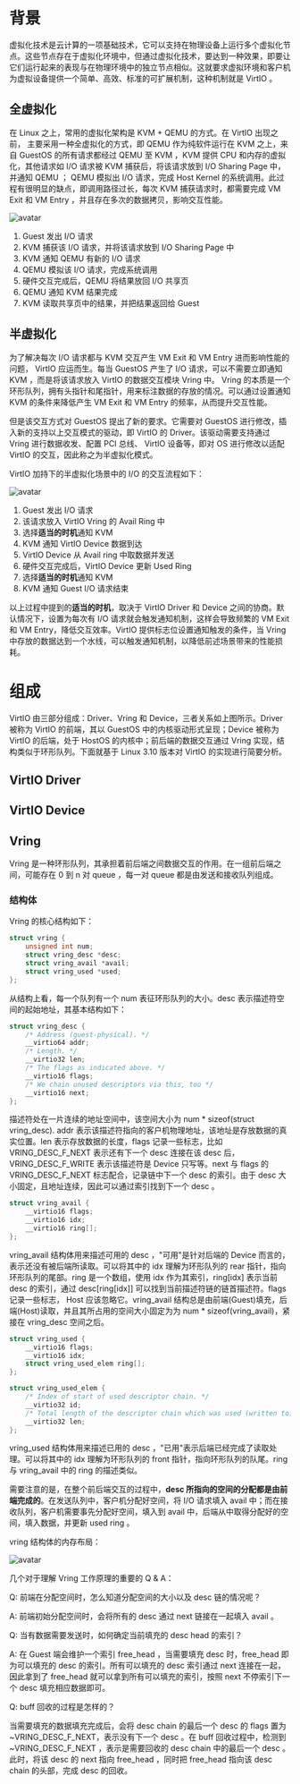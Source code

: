 # 背景
虚拟化技术是云计算的一项基础技术，它可以支持在物理设备上运行多个虚拟化节点。这些节点存在于虚拟化环境中，但通过虚拟化技术，要达到一种效果，即要让它们运行起来的表现与在物理环境中的独立节点相似。这就要求虚拟环境和客户机为虚拟设备提供一个简单、高效、标准的可扩展机制，这种机制就是 VirtIO 。 

## 全虚拟化
在 Linux 之上，常用的虚拟化架构是 KVM + QEMU 的方式。在 VirtIO 出现之前， 主要采用一种全虚拟化的方式，即 QEMU 作为纯软件运行在 KVM 之上，来自 GuestOS 的所有请求都经过 QEMU 至 KVM ，KVM 提供 CPU 和内存的虚拟化，其他请求如 I/O 请求被 KVM 捕获后，将该请求放到 I/O Sharing Page 中，并通知 QEMU ； QEMU 模拟出 I/O 请求，完成 Host Kernel 的系统调用。此过程有很明显的缺点，即调用路径过长，每次 KVM 捕获请求时，都需要完成 VM Exit 和 VM Entry ，并且存在多次的数据拷贝，影响交互性能。

![avatar](images/full-virtualization.png "全虚拟化场景下的I/O交互流程")

1. Guest 发出 I/O 请求
2. KVM 捕获该 I/O 请求，并将该请求放到 I/O Sharing Page 中
3. KVM 通知 QEMU 有新的 I/O 请求
4. QEMU 模拟该 I/O 请求，完成系统调用
5. 硬件交互完成后，QEMU 将结果放回 I/O 共享页 
6. QEMU 通知 KVM 结果完成
7. KVM 读取共享页中的结果，并把结果返回给 Guest

## 半虚拟化
为了解决每次 I/O 请求都与 KVM 交互产生 VM Exit 和 VM Entry 进而影响性能的问题， VirtIO 应运而生。每当 GuestOS 产生了 I/O 请求，可以不需要立即通知 KVM ，而是将该请求放入 VirtIO 的数据交互模块 Vring 中。 Vring 的本质是一个环形队列，拥有头指针和尾指针，用来标注数据的存放的情况。可以通过设置通知 KVM 的条件来降低产生 VM Exit 和 VM Entry 的频率，从而提升交互性能。

但是该交互方式对 GuestOS 提出了新的要求。它需要对 GuestOS 进行修改，插入新的支持以上交互模式的驱动，即 VirtIO 的 Driver。该驱动需要支持通过 Vring 进行数据收发、配置 PCI 总线、 VirtIO 设备等，即对 OS 进行修改以适配 VirtIO 的交互，因此称之为半虚拟化模式。

VirtIO 加持下的半虚拟化场景中的 I/O 的交互流程如下：

![avatar](images/para-virtualization.png "VirtIO半虚拟化场景下的I/O交互流程")

1. Guest 发出 I/O 请求
2. 该请求放入 VirtIO Vring 的 Avail Ring 中
3. 选择**适当的时机**通知 KVM
4. KVM 通知 VirtIO Device 数据到达
5. VirtIO Device 从 Avail ring 中取数据并发送
6. 硬件交互完成后，VirtIO Device 更新 Used Ring
7. 选择**适当的时机**通知 KVM
8. KVM 通知 Guest I/O 请求结束

以上过程中提到的**适当的时机**，取决于 VirtIO Driver 和 Device 之间的协商。默认情况下，设置为每次有 I/O 请求就会触发通知机制，这样会导致频繁的 VM Exit 和 VM Entry，降低交互效率。VirtIO 提供标志位设置通知触发的条件，当 Vring 中存放的数据达到一个水线，可以触发通知机制，以降低前述场景带来的性能损耗。

# 组成
VirtIO 由三部分组成：Driver、Vring 和 Device，三者关系如上图所示。Driver 被称为 VirtIO 的前端，其以 GuestOS 中的内核驱动形式呈现；Device 被称为 VirtIO 的后端，处于 HostOS 的内核中；前后端的数据交互通过 Vring 实现，结构类似于环形队列。下面就基于 Linux 3.10 版本对 VirtIO 的实现进行简要分析。

## VirtIO Driver


## VirtIO Device


## Vring
Vring 是一种环形队列，其承担着前后端之间数据交互的作用。在一组前后端之间，可能存在 0 到 n 对 queue ，每一对 queue 都是由发送和接收队列组成。
### 结构体
Vring 的核心结构如下：
```c
struct vring {
	unsigned int num;
	struct vring_desc *desc;
	struct vring_avail *avail;
	struct vring_used *used;
};
```
从结构上看，每一个队列有一个 num 表征环形队列的大小。desc 表示描述符空间的起始地址，其基本结构如下：
```c
struct vring_desc {
	/* Address (guest-physical). */
	__virtio64 addr;
	/* Length. */
	__virtio32 len;
	/* The flags as indicated above. */
	__virtio16 flags;
	/* We chain unused descriptors via this, too */
	__virtio16 next;
};
```
描述符处在一片连续的地址空间中，该空间大小为 num * sizeof(struct vring_desc). addr 表示该描述符指向的客户机物理地址，该地址是存放数据的真实位置。len 表示存放数据的长度，flags 记录一些标志，比如 VRING_DESC_F_NEXT 表示还有下一个 desc 连接在该 desc 后，VRING_DESC_F_WRITE 表示该描述符是 Device 只写等。next 与 flags 的 VRING_DESC_F_NEXT 标志配合，记录链中下一个 desc 的索引。由于 desc 大小固定，且地址连续，因此可以通过索引找到下一个 desc 。
```c
struct vring_avail {
	__virtio16 flags;
	__virtio16 idx;
	__virtio16 ring[];
};
```
vring_avail 结构体用来描述可用的 desc ，"可用"是针对后端的 Device 而言的，表示还没有被后端所读取。可以将其中的 idx 理解为环形队列的 rear 指针，指向环形队列的尾部。ring 是一个数组，使用 idx 作为其索引，ring[idx] 表示当前 desc 的索引，通过 desc[ring[idx]] 可以找到当前描述符链的链首描述符。flags 记录一些标志， Host 应该忽略它。vring_avail 结构总是由前端(Guest)填充，后端(Host)读取，并且其所占用的空间大小固定为为 num * sizeof(vring_avail)，紧接在 vring_desc 空间之后。
```c
struct vring_used {
	__virtio16 flags;
	__virtio16 idx;
	struct vring_used_elem ring[];
};

struct vring_used_elem {
	/* Index of start of used descriptor chain. */
	__virtio32 id;
	/* Total length of the descriptor chain which was used (written to) */
	__virtio32 len;
};
```
vring_used 结构体用来描述已用的 desc ，"已用"表示后端已经完成了读取处理。可以将其中的 idx 理解为环形队列的 front 指针，指向环形队列的队尾。ring 与 vring_avail 中的 ring 的描述类似。

需要注意的是，在整个前后端交互的过程中，**desc 所指向的空间的分配都是由前端完成的**。在发送队列中，客户机分配好空间，将 I/O 请求填入 avail 中；而在接收队列，客户机需要事先分配好空间，填入到 avail 中，后端从中取得分配好的空间，填入数据，并更新 used ring 。

vring 结构体的内存布局：

![avatar](images/vring_layout.png "Vring空间结构布局")

几个对于理解 Vring 工作原理的重要的 Q & A：

Q: 前端在分配空间时，怎么知道分配空间的大小以及 desc 链的情况呢？

A: 前端初始分配空间时，会将所有的 desc 通过 next 链接在一起填入 avail 。

Q: 当有数据需要发送时，如何确定当前填充的 desc head 的索引？

A: 在 Guest 端会维护一个索引 free_head ，当需要填充 desc 时，free_head 即为可以填充的 desc 的索引。所有可以填充的 desc 索引通过 next 连接在一起，因此拿到了 free_head 就可以拿到所有可以填充的索引，按照 next 不停索引下一个 desc 填充相应数据即可。

Q: buff 回收的过程是怎样的？

当需要填充的数据填充完成后，会将 desc chain 的最后一个 desc 的 flags 置为 ~VRING_DESC_F_NEXT，表示没有下一个 desc 。在 buff 回收过程中，检测到 ~VRING_DESC_F_NEXT ，表示是需要回收的 desc chain 中的最后一个 desc 。此时，将该 desc 的 next 指向 free_head ，同时把 free_head 指向该 desc chain 的头部，完成 desc 的回收。

